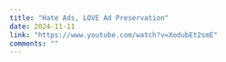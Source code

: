 ```yaml
---
title: "Hate Ads, LOVE Ad Preservation"
date: 2024-11-11
link: "https://www.youtube.com/watch?v=XodubEt2smE"
comments: ""
---
```


